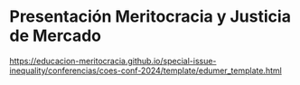 # Presentación Meritocracia y Justicia de Mercado

https://educacion-meritocracia.github.io/special-issue-inequality/conferencias/coes-conf-2024/template/edumer_template.html 
